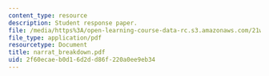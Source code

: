 ```yaml
---
content_type: resource
description: Student response paper.
file: /media/https%3A/open-learning-course-data-rc.s3.amazonaws.com/21w-765j-interactive-and-non-linear-narrative-theory-and-practice-spring-2004/2f60ecaeb0d16d2dd86f220a0ee9eb34_narrat_breakdown.pdf
file_type: application/pdf
resourcetype: Document
title: narrat_breakdown.pdf
uid: 2f60ecae-b0d1-6d2d-d86f-220a0ee9eb34
---
```

